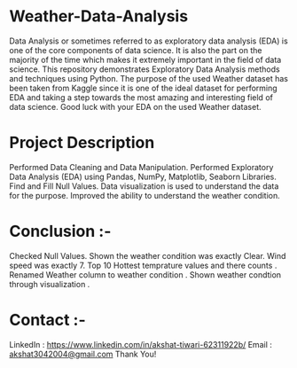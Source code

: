 # Weather-Data-Analysis
Data Analysis or sometimes referred to as exploratory data analysis (EDA) is one of the core components of data science. It is also the part on the majority of the time which makes it extremely important in the field of data science. This repository demonstrates Exploratory Data Analysis methods and techniques using Python. The purpose of the used Weather dataset has been taken from Kaggle since it is one of the ideal dataset for performing EDA and taking a step towards the most amazing and interesting field of data science. Good luck with your EDA on the used Weather dataset.
# Project Description
Performed Data Cleaning and Data Manipulation. Performed Exploratory Data Analysis (EDA) using Pandas, NumPy, Matplotlib, Seaborn Libraries. Find and Fill Null Values. 
Data visualization is used to understand the data for the purpose.
Improved the ability to understand the weather condition.

# Conclusion :-
Checked Null Values.
Shown the weather condition was exactly Clear.
Wind speed was exactly 7.
Top 10 Hottest temprature values and there counts . 
Renamed Weather column to weather condition . 
Shown weather condtion through visualization . 

# Contact :- 
LinkedIn : https://www.linkedin.com/in/akshat-tiwari-62311922b/
Email : akshat3042004@gmail.com
Thank You!
